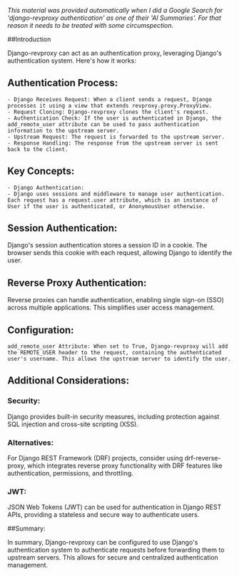 _This material was provided automatically when I did a Google Search for 'django-revproxy authentication' as one of their 'AI Summaries'. For that reason it needs to be treated with some circumspection._

##Introduction

Django-revproxy can act as an authentication proxy, leveraging Django's authentication system. Here's how it works:

## Authentication Process:

    - Django Receives Request: When a client sends a request, Django processes it using a view that extends revproxy.proxy.ProxyView.
    - Request Cloning: Django-revproxy clones the client's request.
    - Authentication Check: If the user is authenticated in Django, the add_remote_user attribute can be used to pass authentication information to the upstream server.
    - Upstream Request: The request is forwarded to the upstream server.
    - Response Handling: The response from the upstream server is sent back to the client. 

## Key Concepts:

    - Django Authentication:
    - Django uses sessions and middleware to manage user authentication. Each request has a request.user attribute, which is an instance of User if the user is authenticated, or AnonymousUser otherwise.

## Session Authentication:

Django's session authentication stores a session ID in a cookie. The browser sends this cookie with each request, allowing Django to identify the user. 

## Reverse Proxy Authentication:

Reverse proxies can handle authentication, enabling single sign-on (SSO) across multiple applications. This simplifies user access management. 

## Configuration:

    add_remote_user Attribute: When set to True, Django-revproxy will add the REMOTE_USER header to the request, containing the authenticated user's username. This allows the upstream server to identify the user.

## Additional Considerations:

### Security:
Django provides built-in security measures, including protection against SQL injection and cross-site scripting (XSS).
### Alternatives:
For Django REST Framework (DRF) projects, consider using drf-reverse-proxy, which integrates reverse proxy functionality with DRF features like authentication, permissions, and throttling.
### JWT:
JSON Web Tokens (JWT) can be used for authentication in Django REST APIs, providing a stateless and secure way to authenticate users.

##Summary:

In summary, Django-revproxy can be configured to use Django's authentication system to authenticate requests before forwarding them to upstream servers. This allows for secure and centralized authentication management.

